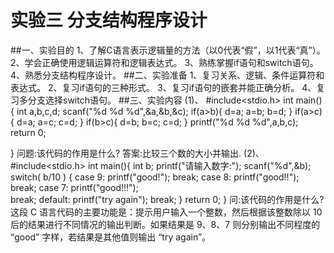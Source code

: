 # 实验三 分支结构程序设计
##一、实验目的 
1、了解C语言表示逻辑量的方法（以0代表“假”，以1代表“真”）。 
2、学会正确使用逻辑运算符和逻辑表达式。 
3、熟练掌握if语句和switch语句。 
4、熟悉分支结构程序设计。 
##二、实验准备 
1、复习关系、逻辑、条件运算符和表达式。 
2、复习if语句的三种形式。 
3、复习if语句的嵌套并能正确分析。 
4、复习多分支选择switch语句。
##三、实验内容
(1)、
#include<stdio.h>
int main(){
	int a,b,c,d;
	scanf("%d %d %d",&a,&b,&c);
   if(a>b){
       d=a;
       a=b;
       b=d;
   }
   if(a>c){
       d=a;
       a=c;
       c=d;
   }
   if(b>c){
       d=b;
       b=c;
       c=d;
   }
       printf("%d %d %d",a,b,c);
    return 0;

}
问题:该代码的作用是什么?
答案:比较三个数的大小并输出.
(2)、
#include<stdio.h>
int main(){
	int b;
	printf("请输入数字:");
	scanf("%d",&b);
	switch( b/10 ) {
	case 9:
		printf("good!");
		break;
	case 8:
		printf("good!!");
	    break;
	case 7:
	    printf("good!!!");    
	    break;
	default:
	    printf("try again");
		break;
	}
    return 0;
	}
 问:该代码的作用是什么?
这段 C 语言代码的主要功能是：提示用户输入一个整数，然后根据该整数除以 10 后的结果进行不同情况的输出判断。如果结果是 9、8、7 则分别输出不同程度的 “good” 字样，若结果是其他值则输出 “try again”。

